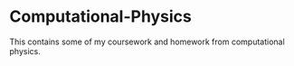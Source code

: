 # Computational-Physics
This contains some of my coursework and homework from computational physics. 
